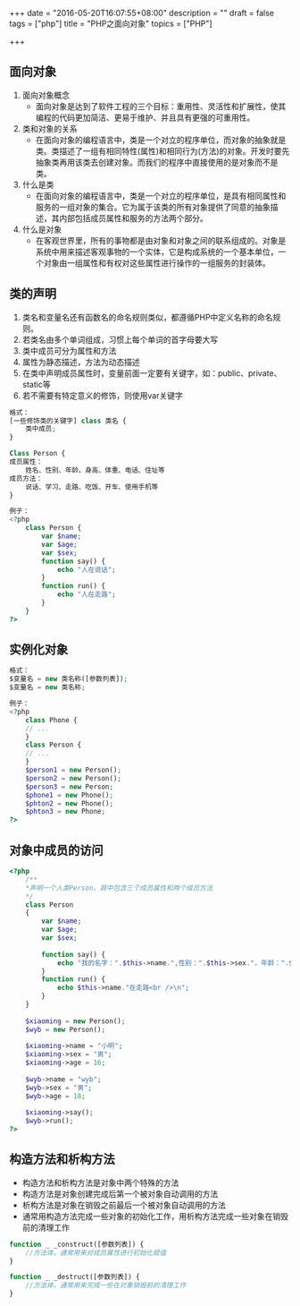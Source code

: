 +++
date = "2016-05-20T16:07:55+08:00"
description = ""
draft = false
tags = ["php"]
title = "PHP之面向对象"
topics = ["PHP"]

+++

## 面向对象
1. 面向对象概念
	* 面向对象是达到了软件工程的三个目标：重用性、灵活性和扩展性，使其编程的代码更加简洁、更易于维护、并且具有更强的可重用性。
2. 类和对象的关系
	* 在面向对象的编程语言中，类是一个对立的程序单位，而对象的抽象就是类。类描述了一组有相同特性(属性)和相同行为(方法)的对象。开发时要先抽象类再用该类去创建对象。而我们的程序中直接使用的是对象而不是类。
3. 什么是类
	* 在面向对象的编程语言中，类是一个对立的程序单位，是具有相同属性和服务的一组对象的集合。它为属于该类的所有对象提供了同意的抽象描述，其内部包括成员属性和服务的方法两个部分。
4. 什么是对象
	* 在客观世界里，所有的事物都是由对象和对象之间的联系组成的。对象是系统中用来描述客观事物的一个实体，它是构成系统的一个基本单位，一个对象由一组属性和有权对这些属性进行操作的一组服务的封装体。

## 类的声明
1. 类名和变量名还有函数名的命名规则类似，都遵循PHP中定义名称的命名规则。
2. 若类名由多个单词组成，习惯上每个单词的首字母要大写
3. 类中成员可分为属性和方法
4. 属性为静态描述，方法为动态描述
5. 在类中声明成员属性时，变量前面一定要有关键字，如：public、private、static等
6. 若不需要有特定意义的修饰，则使用var关键字

```php
格式：
[一些修饰类的关键字] class 类名 {
    类中成员;
}

Class Person {
成员属性：
    姓名、性别、年龄、身高、体重、电话、住址等
成员方法：
    说话、学习、走路、吃饭、开车、使用手机等
}

例子：
<?php
    class Person {
        var $name;
        var $age;
        var $sex;
        function say() {
            echo "人在说话";
        }
        function run() {
            echo "人在走路";
        }
    }
?>
```

## 实例化对象
```php
格式：
$变量名 = new 类名称([参数列表]);
$变量名 = new 类名称;

例子：
<?php
    class Phone {
    // ...
    }
    class Person {
    // ...
    }
    $person1 = new Person();
    $person2 = new Person();
    $person3 = new Person;
    $phone1 = new Phone();
    $phton2 = new Phone();
    $phton3 = new Phone;
?>
```

## 对象中成员的访问
```php
<?php
	/**
    *声明一个人类Person，其中包含三个成员属性和两个成员方法
    */
    class Person
    {
    	var $name;
        var $age;
        var $sex;
        
        function say() {
        	echo "我的名字：".$this->name.",性别：".$this->sex."，年龄：".$this->age."。<br />\n";
        }
        function run() {
        	echo $this->name."在走路<br />\n";
        }
    }
    
    $xiaoming = new Person();
    $wyb = new Person();
    
    $xiaoming->name = "小明";
    $xiaoming->sex = "男";
    $xiaoming->age = 16;
    
    $wyb->name = "wyb";
    $wyb->sex = "男";
    $wyb->age = 18;
    
    $xiaoming->say();
    $wyb->run();
?>
```

## 构造方法和析构方法
* 构造方法和析构方法是对象中两个特殊的方法
* 构造方法是对象创建完成后第一个被对象自动调用的方法
* 析构方法是对象在销毁之前最后一个被对象自动调用的方法
* 通常用构造方法完成一些对象的初始化工作，用析构方法完成一些对象在销毁前的清理工作

```php
function _ _construct([参数列表]) {
	//方法体，通常用来对成员属性进行初始化赋值
}

function _ _destruct([参数列表]) {
	//方法体，通常用来完成一些在对象销毁前的清理工作
}
```